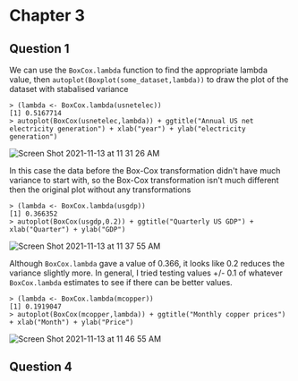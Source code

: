 # Chapter 3 
## Question 1
We can use the `BoxCox.lambda` function to find the appropriate lambda value, then `autoplot(Boxplot(some_dataset,lambda))` to draw the plot of the dataset with stabalised variance
```
> (lambda <- BoxCox.lambda(usnetelec))
[1] 0.5167714
> autoplot(BoxCox(usnetelec,lambda)) + ggtitle("Annual US net electricity generation") + xlab("year") + ylab("electricity generation")
```
![Screen Shot 2021-11-13 at 11 31 26 AM](https://user-images.githubusercontent.com/39031299/141651434-24e770a0-ef5c-4207-99ae-b29c57b841a9.png)

In this case the data before the Box-Cox transformation didn't have much variance to start with, so the Box-Cox transformation isn't much different then the original plot without any transformations

```
> (lambda <- BoxCox.lambda(usgdp))
[1] 0.366352
> autoplot(BoxCox(usgdp,0.2)) + ggtitle("Quarterly US GDP") + xlab("Quarter") + ylab("GDP")
```
![Screen Shot 2021-11-13 at 11 37 55 AM](https://user-images.githubusercontent.com/39031299/141651637-e94a9323-4788-477a-86eb-73cb0416e0ba.png)

Although `BoxCox.lambda` gave a value of 0.366, it looks like 0.2 reduces the variance slightly more. In general, I tried testing values +/- 0.1 of whatever `BoxCox.lambda` estimates to see if there can be better values.

```
> (lambda <- BoxCox.lambda(mcopper))
[1] 0.1919047
> autoplot(BoxCox(mcopper,lambda)) + ggtitle("Monthly copper prices") + xlab("Month") + ylab("Price")
```
![Screen Shot 2021-11-13 at 11 46 55 AM](https://user-images.githubusercontent.com/39031299/141651935-e543b794-cf85-4e0d-98d6-5cd4741d7e09.png)

## Question 4
